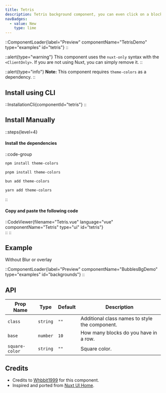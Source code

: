 ```yaml
---
title: Tetris
description: Tetris background component, you can even click on a block to eliminate it.
navBadges:
  - value: New
    type: lime
---
```


::ComponentLoader{label="Preview" componentName="TetrisDemo" type="examples" id="tetris"}
::

::alert{type="warning"}
This component uses the `nuxt-only` syntax with the `<ClientOnly>`. If you are not using Nuxt, you can simply remove it.
::

::alert{type="info"}
**Note:** This component requires `theme-colors` as a dependency.
::

## Install using CLI

::InstallationCli{componentId="tetris"}
::

## Install Manually

::steps{level=4}

#### Install the dependencies

::code-group

```bash [npm]
npm install theme-colors
```

```bash [pnpm]
pnpm install theme-colors
```

```bash [bun]
bun add theme-colors
```

```bash [yarn]
yarn add theme-colors
```

::

#### Copy and paste the following code

::CodeViewer{filename="Tetris.vue" language="vue" componentName="Tetris" type="ui" id="tetris"}  
::
::

## Example

Without Blur or overlay

::ComponentLoader{label="Preview" componentName="BubblesBgDemo" type="examples" id="backgrounds"}
::

## API

| Prop Name      | Type     | Default | Description                                    |
| -------------- | -------- | ------- | ---------------------------------------------- |
| `class`        | `string` | `""`    | Additional class names to style the component. |
| `base`         | `number` | `10`    | How many blocks do you have in a row.          |
| `square-color` | `string` | `""`    | Square color.                                  |

## Credits

- Credits to [Whbbit1999](https://github.com/Whbbit1999) for this component.
- Inspired and ported from [Nuxt UI Home](https://ui.nuxt.com/).
